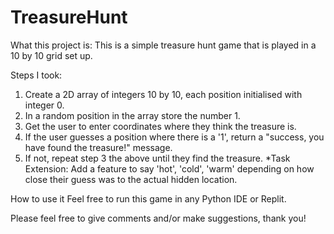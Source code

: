 # TreasureHunt

What this project is:
This is a simple treasure hunt game that is played in a 10 by 10 grid set up.

Steps I took:
1) Create a 2D array of integers 10 by 10, each position initialised with integer 0.
2) In a random position in the array store the number 1.
3) Get the user to enter coordinates where they think the treasure is.
4) If the user guesses a position where there is a '1', return a "success, you have found the treasure!" message.
5) If not, repeat step 3 the above until they find the treasure.
*Task Extension: Add a feature to say 'hot', 'cold', 'warm' depending on how close their guess was to the actual hidden location.

How to use it
Feel free to run this game in any Python IDE or Replit.

Please feel free to give comments and/or make suggestions, thank you!

